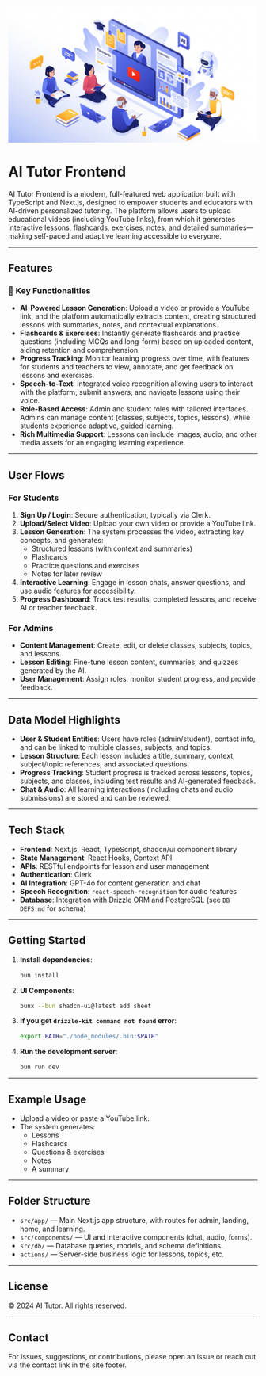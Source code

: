 ![Description of image](public/AI_Tutor_landing_page.png)

# AI Tutor Frontend

AI Tutor Frontend is a modern, full-featured web application built with TypeScript and Next.js, designed to empower students and educators with AI-driven personalized tutoring. The platform allows users to upload educational videos (including YouTube links), from which it generates interactive lessons, flashcards, exercises, notes, and detailed summaries—making self-paced and adaptive learning accessible to everyone.

---

## Features

### 🚀 Key Functionalities

- **AI-Powered Lesson Generation**: Upload a video or provide a YouTube link, and the platform automatically extracts content, creating structured lessons with summaries, notes, and contextual explanations.
- **Flashcards & Exercises**: Instantly generate flashcards and practice questions (including MCQs and long-form) based on uploaded content, aiding retention and comprehension.
- **Progress Tracking**: Monitor learning progress over time, with features for students and teachers to view, annotate, and get feedback on lessons and exercises.
- **Speech-to-Text**: Integrated voice recognition allowing users to interact with the platform, submit answers, and navigate lessons using their voice.
- **Role-Based Access**: Admin and student roles with tailored interfaces. Admins can manage content (classes, subjects, topics, lessons), while students experience adaptive, guided learning.
- **Rich Multimedia Support**: Lessons can include images, audio, and other media assets for an engaging learning experience.

---

## User Flows

### For Students

1. **Sign Up / Login**: Secure authentication, typically via Clerk.
2. **Upload/Select Video**: Upload your own video or provide a YouTube link.
3. **Lesson Generation**: The system processes the video, extracting key concepts, and generates:
   - Structured lessons (with context and summaries)
   - Flashcards
   - Practice questions and exercises
   - Notes for later review
4. **Interactive Learning**: Engage in lesson chats, answer questions, and use audio features for accessibility.
5. **Progress Dashboard**: Track test results, completed lessons, and receive AI or teacher feedback.

### For Admins

- **Content Management**: Create, edit, or delete classes, subjects, topics, and lessons.
- **Lesson Editing**: Fine-tune lesson content, summaries, and quizzes generated by the AI.
- **User Management**: Assign roles, monitor student progress, and provide feedback.

---

## Data Model Highlights

- **User & Student Entities**: Users have roles (admin/student), contact info, and can be linked to multiple classes, subjects, and topics.
- **Lesson Structure**: Each lesson includes a title, summary, context, subject/topic references, and associated questions.
- **Progress Tracking**: Student progress is tracked across lessons, topics, subjects, and classes, including test results and AI-generated feedback.
- **Chat & Audio**: All learning interactions (including chats and audio submissions) are stored and can be reviewed.

---

## Tech Stack

- **Frontend**: Next.js, React, TypeScript, shadcn/ui component library
- **State Management**: React Hooks, Context API
- **APIs**: RESTful endpoints for lesson and user management
- **Authentication**: Clerk
- **AI Integration**: GPT-4o for content generation and chat
- **Speech Recognition**: `react-speech-recognition` for audio features
- **Database**: Integration with Drizzle ORM and PostgreSQL (see `DB DEFS.md` for schema)

---

## Getting Started

1. **Install dependencies**:
   ```bash
   bun install
   ```
2. **UI Components**:
   ```bash
   bunx --bun shadcn-ui@latest add sheet
   ```
3. **If you get `drizzle-kit command not found` error**:
   ```bash
   export PATH="./node_modules/.bin:$PATH"
   ```
4. **Run the development server**:
   ```bash
   bun run dev
   ```

---

## Example Usage

- Upload a video or paste a YouTube link.
- The system generates:
  - Lessons
  - Flashcards
  - Questions & exercises
  - Notes
  - A summary

---

## Folder Structure

- `src/app/` — Main Next.js app structure, with routes for admin, landing, home, and learning.
- `src/components/` — UI and interactive components (chat, audio, forms).
- `src/db/` — Database queries, models, and schema definitions.
- `actions/` — Server-side business logic for lessons, topics, etc.

---

## License

&copy; 2024 AI Tutor. All rights reserved.

---

## Contact

For issues, suggestions, or contributions, please open an issue or reach out via the contact link in the site footer.

